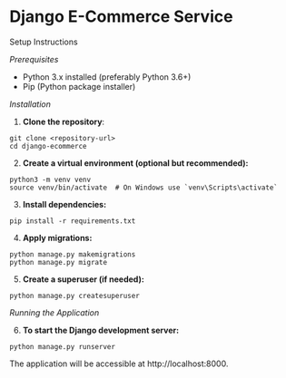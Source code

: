 # Django E-Commerce Service

Setup Instructions

*Prerequisites*
- Python 3.x installed (preferably Python 3.6+)
- Pip (Python package installer)

*Installation*
1. **Clone the repository**:

```
git clone <repository-url>
cd django-ecommerce
```

2. **Create a virtual environment (optional but recommended):**

```
python3 -m venv venv
source venv/bin/activate  # On Windows use `venv\Scripts\activate`
```

3. **Install dependencies:**

```
pip install -r requirements.txt
```

4. **Apply migrations:**

```
python manage.py makemigrations 
python manage.py migrate
```

5. **Create a superuser (if needed):**

```
python manage.py createsuperuser
```

*Running the Application*

6. **To start the Django development server:**
```
python manage.py runserver
```

The application will be accessible at http://localhost:8000.
